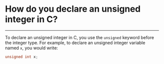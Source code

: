 # How do you declare an unsigned integer in C?

---

To declare an unsigned integer in C, you use the `unsigned` keyword before the integer type. For example, to declare an unsigned integer variable named `x`, you would write:

```c
unsigned int x;
```